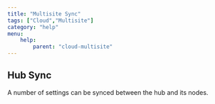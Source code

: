 ```yaml
---
title: "Multisite Sync"
tags: ["Cloud","Multisite"]
category: "help"
menu:
    help:
        parent: "cloud-multisite"
---
```


## Hub Sync

A number of settings can be synced between the hub and its nodes.
